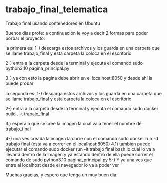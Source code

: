 # trabajo_final_telematica
Trabajo final usando contenedores en Ubuntu

Buenos dias profe:
a continuación le voy a decir 2 formas para poder porbar el proyecto:

la primera es:
1-) descarga estos archivos y los guarda en una carpeta que se llame trabajo_final y esta carpeta la coloca en el escritorio

2-) entra a la carpeta desde la terminal y ejecuta el comando sudo python3.10 pagina_principal.py

3-) ya con esto la pagina debe abrir en el localhost:8050 y desde ahí la puede probar

la segunda es:
1-) descarga estos archivos y los guarda en una carpeta que se llame trabajo_final y esta carpeta la coloca en el escritorio

2-) entra a la carpeta desde la terminal y ejecuta el comando sudo docker build . -t trabajo_final

3.) espera a que se cree la imagen la cual va a tener el nombre de trabajo_final 

4-) una ves creada la imagen la corre con el comando sudo docker run -d trabajo final (esta va a correr en el localhost:8050)
  4.1) tambien puede ejecutar el comando sudo docker run -it trabajo final bash lo cual lo va a llevar a dentro de la imagen y ya estando dentro de ella puede correr
       el comando de sudo python3.10 pagina_principal.py
5-) Y ya una ves que entre al localhost desde el navegador lo va a poder ver

Muchas gracias, y espero que tenga un muy buen dia.
